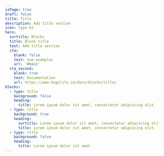 ```yaml
---
isPage: true
draft: false
title: Title
description: Add title section
icon: type-h2
hero:
  surtitle: Blocks
  title: Block title
  text: Add title section
  cta:
    blank: false
    text: See examples
    url: '#main'
  cta_second:
    blank: true
    text: Documentation
    url: https://www.hugolify.io/docs/blocks/title/
blocks:
  - type: title
    background: false
    heading:
      title: Lorem ipsum dolor sit amet, consectetur adipiscing elit.
  - type: title
    background: true
    heading:
      surtitle: Lorem ipsum dolor sit amet, consectetur adipiscing elit.
      title: Lorem ipsum dolor sit amet, consectetur adipiscing elit.
  - type: title
    background: false
    heading:
      title: Lorem ipsum dolor sit amet
---
```

